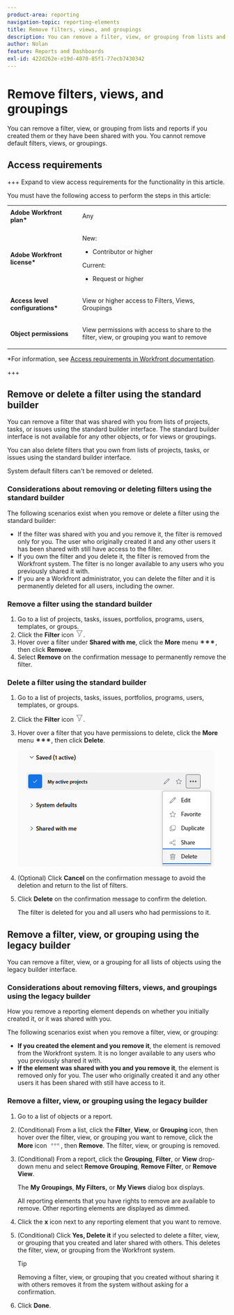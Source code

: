 ```yaml
---
product-area: reporting
navigation-topic: reporting-elements
title: Remove filters, views, and groupings
description: You can remove a filter, view, or grouping from lists and reports if you created them or they have been shared with you. You cannot remove default filters, views, or groupings.
author: Nolan
feature: Reports and Dashboards
exl-id: 422d262e-e19d-4070-85f1-77ecb7430342
---
```

# Remove filters, views, and groupings

<!-- Audited: 11/2024 -->

You can remove a filter, view, or grouping from lists and reports if you created them or they have been shared with you. You cannot remove default filters, views, or groupings.

## Access requirements

+++ Expand to view access requirements for the functionality in this article. 

You must have the following access to perform the steps in this article:

<table style="table-layout:auto"> 
 <col> 
 </col> 
 <col> 
 </col> 
 <tbody> 
  <tr> 
   <td role="rowheader"><strong>Adobe Workfront plan*</strong></td> 
   <td> <p>Any </p> </td> 
  </tr> 
  <tr> 
   <td role="rowheader"><strong>Adobe Workfront license*</strong></td> 
   <td> 
      <p>New:</p>
         <ul>
         <li><p>Contributor or higher</p></li>
         </ul>
      <p>Current:</p>
         <ul>
         <li><p>Request or higher</p></li>
         </ul>
   </td>
  </tr> 
  <tr> 
   <td role="rowheader"><strong>Access level configurations*</strong></td> 
   <td><p>View or higher access to Filters, Views, Groupings</p></td> 
  </tr> 
  <tr> 
   <td role="rowheader"><strong>Object permissions</strong></td> 
   <td><p>View permissions with access to share to the filter, view, or grouping you want to remove</p>
   </td> 
  </tr> 
 </tbody> 
</table>

*For information, see [Access requirements in Workfront documentation](/help/quicksilver/administration-and-setup/add-users/access-levels-and-object-permissions/access-level-requirements-in-documentation.md). 

+++

## Remove or delete a filter using the standard builder

You can remove a filter that was shared with you from lists of projects, tasks, or issues using the standard builder interface. The standard builder interface is not available for any other objects, or for views or groupings.

You can also delete filters that you own from lists of projects, tasks, or issues using the standard builder interface.

System default filters can't be removed or deleted.

### Considerations about removing or deleting filters using the standard builder

The following scenarios exist when you remove or delete a filter using the standard builder:

* If the filter was shared with you and you remove it, the filter is removed only for you. The user who originally created it and any other users it has been shared with still have access to the filter.
* If you own the filter and you delete it, the filter is removed from the Workfront system. The filter is no longer available to any users who you previously shared it with.
* If you are a Workfront administrator, you can delete the filter and it is permanently deleted for all users, including the owner.

### Remove a filter using the standard builder

1. Go to a list of projects, tasks, issues, portfolios, programs, users, templates, or groups.
1. Click the **Filter** icon ![Filter icon](assets/filter-nwepng.png).
1. Hover over a filter under **Shared with me**, click the **More** menu ![More icon](assets/more-icon-spectrum.png), then click **Remove**.
1. Select **Remove** on the confirmation message to permanently remove the filter.   

### Delete a filter using the standard builder

1. Go to a list of projects, tasks, issues, portfolios, programs, users, templates, or groups.
1. Click the **Filter** icon ![Filter icon](assets/filter-nwepng.png).
1. Hover over a filter that you have permissions to delete, click the **More** menu ![More icon](assets/more-icon-spectrum.png), then click **Delete**.

   ![Delete filter](assets/new-filters-more-menu-options-with-delete.png)

1. (Optional) Click **Cancel** on the confirmation message to avoid the deletion and return to the list of filters.
1. Click **Delete** on the confirmation message to confirm the deletion.
                        
   The filter is deleted for you and all users who had permissions to it.

## Remove a filter, view, or grouping using the legacy builder

You can remove a filter, view, or a grouping for all lists of objects using the legacy builder interface.

### Considerations about removing filters, views, and groupings using the legacy builder

How you remove a reporting element depends on whether you initially created it, or it was shared with you.

The following scenarios exist when you remove a filter, view, or grouping:

* **If you created the element and you remove it**, the element is removed from the Workfront system. It is no longer available to any users who you previously shared it with.
* **If the element was shared with you and you remove it**, the element is removed only for you. The user who originally created it and any other users it has been shared with still have access to it.

### Remove a filter, view, or grouping using the legacy builder

1. Go to a list of objects or a report.
1. (Conditional) From a list, click the **Filter**, **View**, or **Grouping** icon, then hover over the filter, view, or grouping you want to remove, click the **More** icon ![More icon](assets/more-icon.png), then **Remove**. The filter, view, or grouping is removed. 
1. (Conditional) From a report, click the **Grouping**, **Filter**, or **View** drop-down menu and select **Remove Grouping**, **Remove Filter**, or **Remove View**.

   The **My Groupings**, **My Filters,** or **My Views** dialog box displays.

   All reporting elements that you have rights to remove are available to remove. Other reporting elements are displayed as dimmed.

1. Click the **x** icon next to any reporting element that you want to remove. 
1. (Conditional) Click **Yes, Delete it** if you selected to delete a filter, view, or grouping that you created and later shared with others. This deletes the filter, view, or grouping from the Workfront system.

   >[!TIP]
   >
   >Removing a filter, view, or grouping that you created without sharing it with others removes it from the system without asking for a confirmation.

1. Click **Done**.

